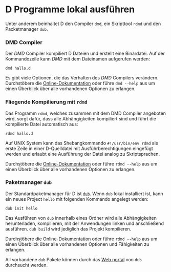 # D Programme lokal ausführen

Unter anderem beinhaltet D den Compiler `dmd`, ein Skripttool `rdmd` und den
Packetmanager `dub`.

### DMD Compiler

Der *DMD* Compiler kompiliert D Dateien und erstellt eine Binärdatei.
Auf der Kommandozeile kann *DMD* mit dem Dateinamen aufgerufen werden:

    dmd hallo.d

Es gibt viele Optionen, die das Verhalten des *DMD* Compilers verändern.
Durchstöbere die [Online-Dokumentation](https://dlang.org/dmd.html#switches)
oder führe `dmd --help` aus um einen Überblick über alle vorhandenen Optionen zu erlangen.

### Fliegende Kompilierung mit `rdmd`

Das Programm `rdmd`, welches zusammen mit dem DMD Compiler angeboten wird,
sorgt dafür, dass alle Abhängigkeiten kompiliert sind und führt die kompilierte
Datei automatisch aus:

    rdmd hallo.d

Auf UNIX System kann das Shebangkommando `#!/usr/bin/env rdmd` als erste Zeile
in einer D-Quelldatei mit Ausführberechtigungen eingefügt werden und erlaubt eine
Ausführung der Datei analog zu Skriptsprachen.

Durchstöbere die [Online-Dokumentation](https://dlang.org/rdmd.html)
oder führe `rdmd --help` aus um einen Überblick über alle vorhandenen Optionen zu erlangen.

### Paketmanager `dub`

Der Standardpaketmanager für D ist [`dub`](http://code.dlang.org). Wenn `dub` lokal
installiert ist, kann ein neues Project `hello` mit folgenden Kommando angelegt
werden:

    dub init hello

Das Ausführen von `dub` innerhalb eines Ordner wird alle Abhängigkeiten herunterladen,
kompilieren, mit der Anwendungen linken und anschließend ausführen.
`dub build` wird jediglich das Projekt kompilieren.

Durchstöbere die [Online-Dokumentation](https://code.dlang.org/docs/commandline)
oder führe `rdmd --help` aus um einen Überblick über alle vorhandenen Optionen und Fähigkeiten zu erlangen.

All vorhandene `dub` Pakete können durch das [Web portal](https://code.dlang.org)
von `dub` durchsucht werden.
